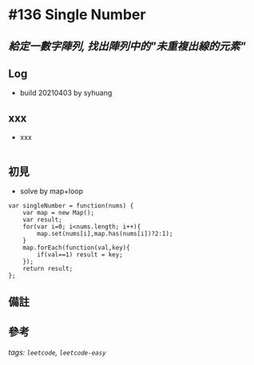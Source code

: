 # \#136 Single Number
## *給定一數字陣列, 找出陣列中的"未重複出線的元素"*
## Log
 - build 20210403 by syhuang

## xxx
 - xxx
```javascript
```
## 初見
 - solve by map+loop
```javascript=
var singleNumber = function(nums) {
    var map = new Map();
    var result;
    for(var i=0; i<nums.length; i++){
        map.set(nums[i],map.has(nums[i])?2:1);
    }
    map.forEach(function(val,key){
        if(val==1) result = key;
    });
    return result;
};
```
## 備註
## 參考
###### tags: `leetcode`, `leetcode-easy`